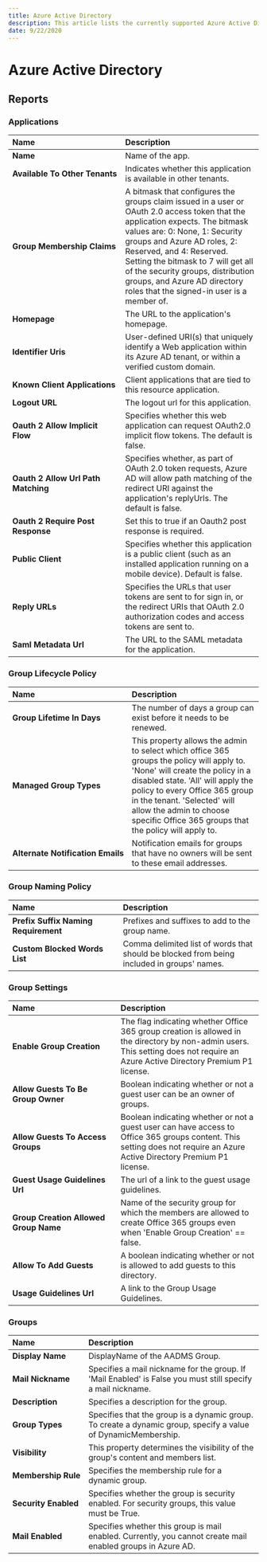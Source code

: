 ```yaml
---
title: Azure Active Directory
description: This article lists the currently supported Azure Active Directory reports with all of the properties that SysKit Trace loads.
date: 9/22/2020
---
```


[comment]: <> (THIS IS AN AUTOGENERATED ARTICLE, DO NOT CHANGE MANUALLY)
[comment]: <> (THIS IS AN AUTOGENERATED ARTICLE, DO NOT CHANGE MANUALLY)
[comment]: <> (THIS IS AN AUTOGENERATED ARTICLE, DO NOT CHANGE MANUALLY)
[comment]: <> (THIS IS AN AUTOGENERATED ARTICLE, DO NOT CHANGE MANUALLY)
[comment]: <> (THIS IS AN AUTOGENERATED ARTICLE, DO NOT CHANGE MANUALLY)


# Azure Active Directory


## Reports


### Applications
| Name | Description |
| :--- | :--- |
| **Name** | Name of the app. |
| **Available&nbsp;To&nbsp;Other Tenants** | Indicates whether this application is available in other tenants. |
| **Group&nbsp;Membership&nbsp;Claims** | A bitmask that configures the groups claim issued in a user or OAuth 2.0 access token that the application expects. The bitmask values are: 0: None, 1: Security groups and Azure AD roles, 2: Reserved, and 4: Reserved. Setting the bitmask to 7 will get all of the security groups, distribution groups, and Azure AD directory roles that the signed-in user is a member of. |
| **Homepage** | The URL to the application's homepage. |
| **Identifier&nbsp;Uris** | User-defined URI(s) that uniquely identify a Web application within its Azure AD tenant, or within a verified custom domain. |
| **Known&nbsp;Client&nbsp;Applications** | Client applications that are tied to this resource application. |
| **Logout&nbsp;URL** | The logout url for this application. |
| **Oauth&nbsp;2&nbsp;Allow Implicit Flow** | Specifies whether this web application can request OAuth2.0 implicit flow tokens. The default is false. |
| **Oauth&nbsp;2&nbsp;Allow Url Path Matching** | Specifies whether, as part of OAuth 2.0 token requests, Azure AD will allow path matching of the redirect URI against the application's replyUrls. The default is false. |
| **Oauth&nbsp;2&nbsp;Require Post Response** | Set this to true if an Oauth2 post response is required. |
| **Public&nbsp;Client** | Specifies whether this application is a public client (such as an installed application running on a mobile device). Default is false. |
| **Reply&nbsp;URLs** | Specifies the URLs that user tokens are sent to for sign in, or the redirect URIs that OAuth 2.0 authorization codes and access tokens are sent to. |
| **Saml&nbsp;Metadata&nbsp;Url** | The URL to the SAML metadata for the application. |

### Group Lifecycle Policy
| Name | Description |
| :--- | :--- |
| **Group&nbsp;Lifetime&nbsp;In Days** | The number of days a group can exist before it needs to be renewed. |
| **Managed&nbsp;Group&nbsp;Types** | This property allows the admin to select which office 365 groups the policy will apply to. 'None' will create the policy in a disabled state. 'All' will apply the policy to every Office 365 group in the tenant. 'Selected' will allow the admin to choose specific Office 365 groups that the policy will apply to. |
| **Alternate&nbsp;Notification&nbsp;Emails** | Notification emails for groups that have no owners will be sent to these email addresses. |

### Group Naming Policy
| Name | Description |
| :--- | :--- |
| **Prefix&nbsp;Suffix&nbsp;Naming Requirement** | Prefixes and suffixes to add to the group name. |
| **Custom&nbsp;Blocked&nbsp;Words List** | Comma delimited list of words that should be blocked from being included in groups' names. |

### Group Settings
| Name | Description |
| :--- | :--- |
| **Enable&nbsp;Group&nbsp;Creation** | The flag indicating whether Office 365 group creation is allowed in the directory by non-admin users. This setting does not require an Azure Active Directory Premium P1 license. |
| **Allow&nbsp;Guests&nbsp;To Be Group Owner** | Boolean indicating whether or not a guest user can be an owner of groups. |
| **Allow&nbsp;Guests&nbsp;To Access Groups** | Boolean indicating whether or not a guest user can have access to Office 365 groups content. This setting does not require an Azure Active Directory Premium P1 license. |
| **Guest&nbsp;Usage&nbsp;Guidelines Url** | The url of a link to the guest usage guidelines. |
| **Group&nbsp;Creation&nbsp;Allowed Group Name** | Name of the security group for which the members are allowed to create Office 365 groups even when 'Enable Group Creation' == false. |
| **Allow&nbsp;To&nbsp;Add Guests** | A boolean indicating whether or not is allowed to add guests to this directory. |
| **Usage&nbsp;Guidelines&nbsp;Url** | A link to the Group Usage Guidelines. |

### Groups
| Name | Description |
| :--- | :--- |
| **Display&nbsp;Name** | DisplayName of the AADMS Group. |
| **Mail&nbsp;Nickname** | Specifies a mail nickname for the group. If 'Mail Enabled' is False you must still specify a mail nickname. |
| **Description** | Specifies a description for the group. |
| **Group&nbsp;Types** | Specifies that the group is a dynamic group. To create a dynamic group, specify a value of DynamicMembership. |
| **Visibility** | This property determines the visibility of the group's content and members list. |
| **Membership&nbsp;Rule** | Specifies the membership rule for a dynamic group. |
| **Security&nbsp;Enabled** | Specifies whether the group is security enabled. For security groups, this value must be True. |
| **Mail&nbsp;Enabled** | Specifies whether this group is mail enabled. Currently, you cannot create mail enabled groups in Azure AD. |
